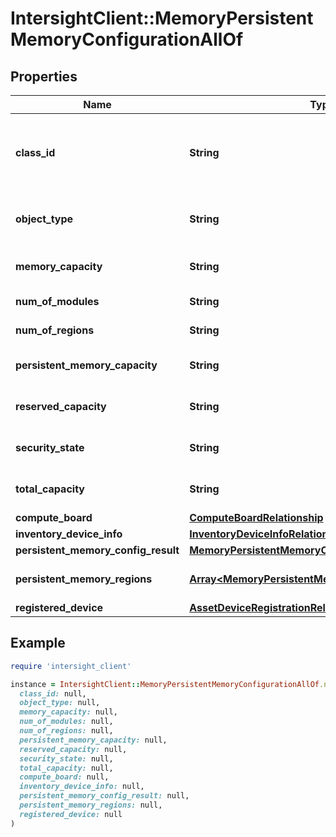 # IntersightClient::MemoryPersistentMemoryConfigurationAllOf

## Properties

| Name | Type | Description | Notes |
| ---- | ---- | ----------- | ----- |
| **class_id** | **String** | The fully-qualified name of the instantiated, concrete type. This property is used as a discriminator to identify the type of the payload when marshaling and unmarshaling data. | [default to &#39;memory.PersistentMemoryConfiguration&#39;] |
| **object_type** | **String** | The fully-qualified name of the instantiated, concrete type. The value should be the same as the &#39;ClassId&#39; property. | [default to &#39;memory.PersistentMemoryConfiguration&#39;] |
| **memory_capacity** | **String** | Memory capacity in GiB of a Persistent Memory configuration on a server. | [optional][readonly] |
| **num_of_modules** | **String** | Number of Persistent Memory Modules on a server. | [optional][readonly] |
| **num_of_regions** | **String** | Number of Persistent Memory Regions on a server. | [optional][readonly] |
| **persistent_memory_capacity** | **String** | Persistent memory capacity in GiB of a Persistent Memory configuration on a server. | [optional][readonly] |
| **reserved_capacity** | **String** | Reserved capacity in GiB of a Persistent Memory configuration on a server. | [optional][readonly] |
| **security_state** | **String** | Collective security state of all Persistent Memory modules on a server. | [optional][readonly] |
| **total_capacity** | **String** | Total capacity in GiB of a Persistent Memory configuration on a server. | [optional][readonly] |
| **compute_board** | [**ComputeBoardRelationship**](ComputeBoardRelationship.md) |  | [optional] |
| **inventory_device_info** | [**InventoryDeviceInfoRelationship**](InventoryDeviceInfoRelationship.md) |  | [optional] |
| **persistent_memory_config_result** | [**MemoryPersistentMemoryConfigResultRelationship**](MemoryPersistentMemoryConfigResultRelationship.md) |  | [optional] |
| **persistent_memory_regions** | [**Array&lt;MemoryPersistentMemoryRegionRelationship&gt;**](MemoryPersistentMemoryRegionRelationship.md) | An array of relationships to memoryPersistentMemoryRegion resources. | [optional][readonly] |
| **registered_device** | [**AssetDeviceRegistrationRelationship**](AssetDeviceRegistrationRelationship.md) |  | [optional] |

## Example

```ruby
require 'intersight_client'

instance = IntersightClient::MemoryPersistentMemoryConfigurationAllOf.new(
  class_id: null,
  object_type: null,
  memory_capacity: null,
  num_of_modules: null,
  num_of_regions: null,
  persistent_memory_capacity: null,
  reserved_capacity: null,
  security_state: null,
  total_capacity: null,
  compute_board: null,
  inventory_device_info: null,
  persistent_memory_config_result: null,
  persistent_memory_regions: null,
  registered_device: null
)
```

